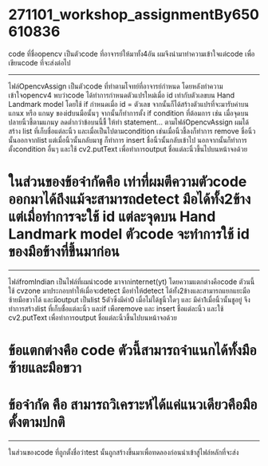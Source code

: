 # 271101_workshop_assignmentBy650610836
code ที่ชื่อopencv เป็นตัวcode ที่อาจารย์ให้มาทั้ง4อัน ผมจึงนำมาทำความเข้าใจแต่code เพื่อเขียนcode ที่จะส่งต่อไป
********************************************************
ไฟล์OpencvAssign เป็นตัวcode ที่ทำตามโจทย์ที่อาจารย์กำหนด โดยหลังทำความเข้าใจopencv4 พบว่าcode ได้ทำการกำหนดตัวแปรใหม่เมื่อ id เท่ากับตัวเลขบน Hand Landmark model โดยใช้ if กำหนดเมื่อ id = ตัวเลข จากนั้นก็ได้สร้างตัวแปรที่จะมารับค่าบนแกนx หรือ แกนy ของidบนมือนั้นๆ จากนั้นก็ทำการตั้ง if condition ที่ต้อมการ เช่น เมื่อจุดบนปลายนิ้วชี้ตามแกนy ลดต่ำกว่าข้อบนนี้ชื้ ให้ทำ statement... ตามไฟล์OpencvAssign ผมได้สร้าง list ที่เก็บชื่อแต่ละนิ้ว และเมื่อเป็นไปตามcondition เช่นเมื่อนิ้วชี้ลงก็ทำการ remove ชื่อนิ้วนั้นออกจากlist แต่เมื่อนิ้วนั้นกลับมาชู ก็ทำการ insert ชื่อนิ้วนั้นกลับเข้าไป นอกจากนั้นก็ทำการตั้งcondition อื่นๆ 
และใช้ cv2.putText เพื่อทำการoutput ชื่อแต่ละนิ้วขึ้นไปบนหน้าจอด้วย
# ในส่วนของข้อจำกัดคือ เท่าที่ผมตีความตัวcode ออกมาได้ถึงแม้จะสามารถdetect มือได้ทั้ง2ข้าง แต่เมื่อทำการจะใช้ id แต่ละจุดบน Hand Landmark model ตัวcode จะทำการใช้ id ของมือข้างที่ขึ้นมาก่อน 
********************************************************
ไฟล์fromIndian เป็นไฟล์ที่ผมนำcode มาจากinternet(yt) โดยความแตกต่างคือcode ตัวนนี้ใช้ cvzone มาประกอบทำให้เมื่อจะdetect มือทำให้detect ได้ทั้ง2ข้างและสามารถแยกแยะมือซ้ายมือขวาได้ และมีoutput เป็นlist 5ตัวซึ่งมีค่า0 เมื่อไม่ได้ชูนิ้วใดๆ และ มีค่า1เมื่อนิ้วนั้นชูอยู่ จึงทำการสร้างlist ที่เก็บชื่อแต่ละนิ้ว และif เพือremove และ insert ชื่อแต่ละนิ้ว และใช้ cv2.putText เพื่อทำการoutput ชื่อแต่ละนิ้วขึ้นไปบนหน้าจอด้วย
# ข้อแตกต่างคือ code ตัวนี้สามารถจำแนกได้ทั้งมือซ้ายและมือขวา 
# ข้อจำกัด คือ สามารถวิเคราะห์ได้แค่แนวเดียวคือมือตั้งตามปกติ
********************************************************
ในส่วนของcode ที่ถูกตั้งชื่อว่าtest นั้นถูกสร้างขึ้นมาเพื่อทดลองก่อนนำเข้าสู่ไฟล์หลักที่จะส่ง

